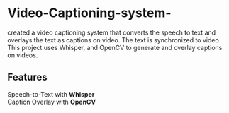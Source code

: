 # Video-Captioning-system-
created a video captioning system that converts the speech to text and overlays the text as captions on video. The text is synchronized to video 
This project uses  Whisper, and OpenCV to generate and overlay captions on videos.  

## Features    
Speech-to-Text with **Whisper**  
Caption Overlay with **OpenCV**
